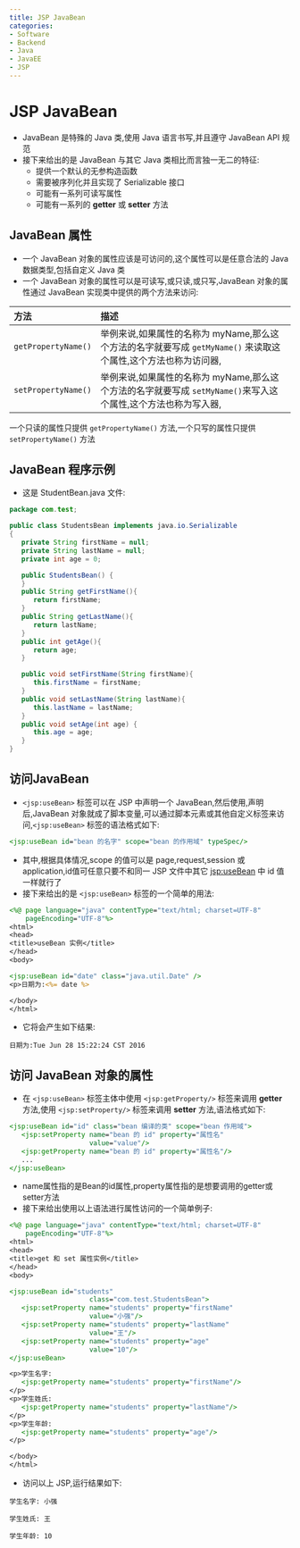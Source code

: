 ```yaml
---
title: JSP JavaBean
categories:
- Software
- Backend
- Java
- JavaEE
- JSP
---
```

# JSP JavaBean

- JavaBean 是特殊的 Java 类,使用 Java 语言书写,并且遵守 JavaBean API 规范
- 接下来给出的是 JavaBean 与其它 Java 类相比而言独一无二的特征:
    - 提供一个默认的无参构造函数
    - 需要被序列化并且实现了 Serializable 接口
    - 可能有一系列可读写属性
    - 可能有一系列的 **getter** 或 **setter** 方法

## JavaBean 属性

- 一个 JavaBean 对象的属性应该是可访问的,这个属性可以是任意合法的 Java 数据类型,包括自定义 Java 类
- 一个 JavaBean 对象的属性可以是可读写,或只读,或只写,JavaBean 对象的属性通过 JavaBean 实现类中提供的两个方法来访问:

| 方法                | 描述                                                         |
| :------------------ | :----------------------------------------------------------- |
| `getPropertyName()` | 举例来说,如果属性的名称为 myName,那么这个方法的名字就要写成 `getMyName()` 来读取这个属性,这个方法也称为访问器, |
| `setPropertyName()` | 举例来说,如果属性的名称为 myName,那么这个方法的名字就要写成 `setMyName()`来写入这个属性,这个方法也称为写入器, |

一个只读的属性只提供 `getPropertyName()` 方法,一个只写的属性只提供 `setPropertyName()` 方法

## JavaBean 程序示例

- 这是 StudentBean.java 文件:

```java
package com.test;

public class StudentsBean implements java.io.Serializable
{
   private String firstName = null;
   private String lastName = null;
   private int age = 0;

   public StudentsBean() {
   }
   public String getFirstName(){
      return firstName;
   }
   public String getLastName(){
      return lastName;
   }
   public int getAge(){
      return age;
   }

   public void setFirstName(String firstName){
      this.firstName = firstName;
   }
   public void setLastName(String lastName){
      this.lastName = lastName;
   }
   public void setAge(int age) {
      this.age = age;
   }
}
```

## 访问JavaBean

- `<jsp:useBean>` 标签可以在 JSP 中声明一个 JavaBean,然后使用,声明后,JavaBean 对象就成了脚本变量,可以通过脚本元素或其他自定义标签来访问,`<jsp:useBean>` 标签的语法格式如下:

```jsp
<jsp:useBean id="bean 的名字" scope="bean 的作用域" typeSpec/>
```

- 其中,根据具体情况,scope 的值可以是 page,request,session 或 application,id值可任意只要不和同一 JSP 文件中其它 <jsp:useBean> 中 id 值一样就行了
- 接下来给出的是 `<jsp:useBean>` 标签的一个简单的用法:

```jsp
<%@ page language="java" contentType="text/html; charset=UTF-8"
    pageEncoding="UTF-8"%>
<html>
<head>
<title>useBean 实例</title>
</head>
<body>

<jsp:useBean id="date" class="java.util.Date" />
<p>日期为:<%= date %>

</body>
</html>
```

- 它将会产生如下结果:

```
日期为:Tue Jun 28 15:22:24 CST 2016
```

## 访问 JavaBean 对象的属性

- 在 `<jsp:useBean>` 标签主体中使用 `<jsp:getProperty/>` 标签来调用 **getter** 方法,使用 `<jsp:setProperty/>` 标签来调用 **setter** 方法,语法格式如下:

```jsp
<jsp:useBean id="id" class="bean 编译的类" scope="bean 作用域">
   <jsp:setProperty name="bean 的 id" property="属性名"
                    value="value"/>
   <jsp:getProperty name="bean 的 id" property="属性名"/>
   ...
</jsp:useBean>
```

- name属性指的是Bean的id属性,property属性指的是想要调用的getter或setter方法
- 接下来给出使用以上语法进行属性访问的一个简单例子:

```jsp
<%@ page language="java" contentType="text/html; charset=UTF-8"
    pageEncoding="UTF-8"%>
<html>
<head>
<title>get 和 set 属性实例</title>
</head>
<body>

<jsp:useBean id="students"
                    class="com.test.StudentsBean">
   <jsp:setProperty name="students" property="firstName"
                    value="小强"/>
   <jsp:setProperty name="students" property="lastName"
                    value="王"/>
   <jsp:setProperty name="students" property="age"
                    value="10"/>
</jsp:useBean>

<p>学生名字:
   <jsp:getProperty name="students" property="firstName"/>
</p>
<p>学生姓氏:
   <jsp:getProperty name="students" property="lastName"/>
</p>
<p>学生年龄:
   <jsp:getProperty name="students" property="age"/>
</p>

</body>
</html>
```

- 访问以上 JSP,运行结果如下:

```
学生名字: 小强

学生姓氏: 王

学生年龄: 10
```
